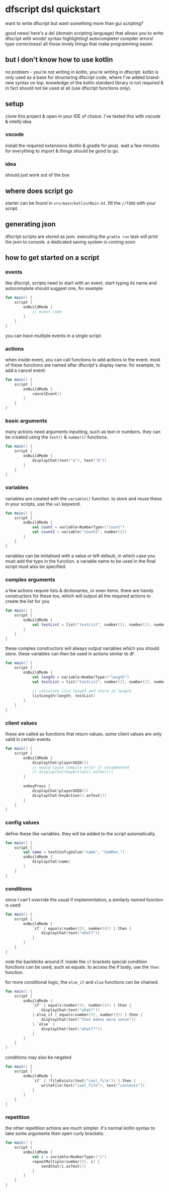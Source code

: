 # dfscript dsl quickstart
want to write dfscript but want something more than gui scripting?

good news! here's a dsl (domain scripting language) that allows you to write
dfscript with words! syntax highlighting! autocomplete! compiler errors! type correctness!
all those lovely things that make programming easier.

## but I don't know how to use kotlin
no problem - you're not writing in kotlin, you're writing in dfscript.
kotlin is only used as a base for structuring dfscript code, where I've added brand-new syntax on top.
knowledge of the kotlin standard library is not required & in fact should not be used at all (use dfscript functions only).

## setup
clone this project & open in your IDE of choice. I've tested this with vscode & intellij idea

### vscode
install the required extensions (kotlin & gradle for java).
wait a few minutes for everything to import & things should be good to go.

### idea
should just work out of the box

## where does script go
starter can be found in `src/main/kotlin/Main.kt`.
fill the `//TODO` with your script.

## generating json
dfscript scripts are stored as json.
executing the `gradle run` task will print the json to console.
a dedicated saving system is coming soon

## how to get started on a script
### events
like dfscript, scripts need to start with an event.
start typing its name and autocomplete should suggest one, for example

```kotlin
fun main() {
    script {
        onBuildMode {
            // event code
        }
    }
}
```

you can have multiple events in a single script.

### actions
when inside event, you can call functions to add actions to the event.
most of these functions are named after dfscript's display name.
for example, to add a cancel event:

```kotlin
fun main() {
    script {
        onBuildMode {
            cancelEvent()
        }
    }
}
```

### basic arguments
many actions need arguments inputting, such as text or numbers.
they can be created using the `text()` & `number()` functions.

```kotlin
fun main() {
    script {
        onBuildMode {
            displayChat(text("a"), text("b"))
        }
    }
}
```

### variables
variables are created with the `variable()` function.
to store and reuse these in your scripts, use the `val` keyword.

```kotlin
fun main() {
    script {
        onBuildMode {
            val count = variable<NumberType>("count")
            val count2 = variable("count2", number(2))
        }
    }
}
```
variables can be initialised with a value or left default, in which case you must add the type in the function.
a variable name to be used in the final script must also be specified.

### complex arguments
a few actions require lists & dictionaries, or even items.
there are handy constructors for these too, which will output all the required actions to create the list for you

```kotlin
fun main() {
    script {
        onBuildMode {
            val testList = list("testList", number(1), number(2), number(3))
        }
    }
}
```
these complex constructors will always output variables which you should store.
these variables can then be used in actions similar to df

```kotlin
fun main() {
    script {
        onBuildMode {
            val length = variable<NumberType>("length")
            val testList = list("testList", number(1), number(2), number(3))
            
            // calculate list length and store in length
            listLength(length, testList)
        }
    }
}
```

### client values
these are called as functions that return values.
some client values are only valid in certain events

```kotlin
fun main() {
    script {
        onBuildMode {
            displayChat(playerUUID())
            // would cause compile error if uncommented
            // displayChat(keyAction().asText())
        }
        
        onKeyPress {
            displayChat(playerUUID())
            displayChat(keyAction().asText())
        }
    }
}
```

### config values
define these like variables.
they will be added to the script automatically.

```kotlin
fun main() {
    script {
        val name = textConfigValue("name", "SamMan_")
        onBuildMode {
            displayChat(name)
        }
    }
}
```

### conditions
since I can't override the usual if implementation, a similarly named function is used:

```kotlin
fun main() {
    script {
        onBuildMode {
            `if` { equals(number(3), number(4)) }.then { 
                displayChat(text("what?"))
            }
        }
    }
}
```
note the backticks around if.
inside the `if` brackets special condition functions can be used, such as equals.
to access the if body, use the `then` function.

for more conditional logic, the `else_if` and `else` functions can be chained.

```kotlin
fun main() {
    script {
        onBuildMode {
            `if` { equals(number(3), number(4)) }.then {
                displayChat(text("what?"))
            }.else_if { equals(number(3), number(3)) }.then { 
                displayChat(text("that makes more sense"))
            }.`else` { 
                displayChat(text("what??"))
            }
        }
    }
}
```

conditions may also be negated

```kotlin
fun main() {
    script {
        onBuildMode {
            `if` { !fileExists(text("cool_file")) }.then { 
                writeFile(text("cool_file"), text("contents"))
            }
        }
    }
}
```

### repetition
the other repetition actions are much simpler.
it's normal kotlin syntax to take some arguments then open curly brackets.

```kotlin
fun main() {
    script {
        onBuildMode {
            val i = variable<NumberType>("i")
            repeatMultiple(number(5), i) {
                sendChat(i.asText())
            }
        }
    }
}
```